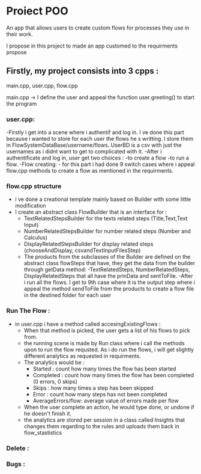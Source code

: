 # Proiect POO

An app that allows users to create custom flows for processes they use in their work.

I propose in this project to made an app customed to the requirments propose

## Firstly, my project consists into 3 cpps : 

main.cpp, user.cpp, flow.cpp

main.cpp -> I define the user and appeal the function user.greeting() to start the program 

### user.cpp: 
   -Firstly i get into a scene where i authentif and log in. I ve done this part because i wanted to store for each user the flows he s writting. I store them in FlowSystemDataBase/username/flows. UserBD is a csv with just the usernames as i didnt want to get to complicated with it.
   -After i authentificate and log in, user get two choices : 
        -to create a flow
        -to run a flow.
    -Flow creating:
        - for this part i had done 9 switch cases where i appeal flow.cpp methods to create a flow as mentioned in the requirments.
### flow.cpp structure 
   - i ve done a creational template mainly based on Builder with some little modification
   - I create an abstract class FlowBuilder that is an interface for : 
      - TextRelatedStepsBuilder for the texts related steps (Title,Text,Text Input)
      - NumberRelatedStepsBuilder for number related steps (Number and Calculus)
      - DisplayRelatedStepsBuilder for display related steps (chooseAndDisplay, csvandTextInputFilesStep)
      - The products from the subclasses of the Builder are defined on the abstract class flowSteps that have, they get the data from the builder through getData method:
      -TextRelatedSteps, NumberRelatedSteps, DisplayRelatedSteps that all have the prinData and sentToFile.
   -After i run all the flows. I get to 9th case where it is the output step where i appeal the method sendToFile from the products to create a flow file in the destined folder for each user  
### Run The Flow :
   - in user.cpp i have a method called accesingExistingFlows :
     - When that method is picked, the user gets a list of his flows to pick from.
     - the running scene is made by Run class where i call the methods upon to run the flow requsted. As i do run the flows, i will get slightly different analytics as requested in requirments.
     - The analytics would be :
         - Started : count how many times the flow has been started
         - Completed : count how many times the flow has been completed (0 errors, 0 skips)
         - Skips : how many times a step has been skipped
         - Error : count how many steps has not been completed 
         - AverageErrors/flow: average value of errors made per flow
      - When the user complete an action, he would type done, or undone if he doesn't finish it.
      - the analytics are stored per session in a class called Insights that changes them regarding to the rules and uploads them back in flow_stastistics
### Delete :

### Bugs :

